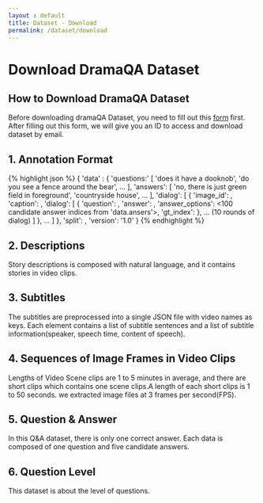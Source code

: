 ```yaml
---
layout : default
title: Dataset - Download
permalink: /dataset/download
---
```


<link rel="stylesheet" href="/assets/css/dataset.css">

<div class="download content-container">
  <h1 class = "content-title">
    Download DramaQA Dataset
  </h1>
  <div class = "content-subcontainer">
      <h2 class="content-subtitle">
        How to Download DramaQA Dataset
      </h2>
      <p class="content-item">
        Before downloading dramaQA Dataset, you need to fill out this <a id="download_link" href="https://docs.google.com/forms/d/e/1FAIpQLSdqQTHp6-AiNQijHhcPAPvFV_6TFer06e6aWG1l_jRhRo2E5w/viewform">form</a> first. After filling out this form, we will give you an ID to access and download dataset by email.
      </p>
  </div>
  <div class = "content-subcontainer">
    <h2 class="content-subtitle">
      1. Annotation Format
    </h2>
    <div class="content-item">
      <div class="dataset-field">
        {% highlight json  %}
    {
      'data' : {
        'questions:' [
          'does it have a dooknob',
          'do you see a fence around the bear',
          ...
        ],
        'answers': [
          'no, there is just green field in foreground',
          'countryside house',
          ...
        ],
        'dialog': [
          {
          'image_id': <image id>,
          'caption': <image caption>,
          'dialog': [
            { 
              'question': <index of question in 'data.questions' list>,
              'answer': <index of answer in 'data.answers' list>,
              'answer_options': <100 candidate answer indices from 'data.ansers'>,
              'gt_index': <index of 'answer' in 'answer_options'>
            },
            ... (10 rounds of dialog)
           ]
          },
          ...
        ]
      },
      'split': <VisDial split>,
      'version': '1.0'
    }
        {% endhighlight %}
      </div>
    </div>
  </div>
  <div class = "content-subcontainer">
    <h2 class="content-subtitle">
      2. Descriptions
    </h2>
    <p class="content-item">
      Story descriptions is composed with natural language, and it contains stories in video clips.
    </p>
  </div>
  <div class = "content-subcontainer">
    <h2 class="content-subtitle">
      3. Subtitles
    </h2>
    <p class="content-item">
      The subtitles are preprocessed into a single JSON file with video names as keys. Each element contains a list of subtitle sentences and a list of subtitle information(speaker, speech time, content of speech).
    </p>
  </div>
  <div class = "content-subcontainer">
    <h2 class="content-subtitle">
      4. Sequences of Image Frames in Video Clips
    </h2>
    <p class="content-item">
      Lengths of Video Scene clips are 1 to 5 minutes in average, and there are short clips which contains one scene clips.A length of each short clips is 1 to 50 seconds. we extracted image files at 3 frames per second(FPS).
    </p>
  </div>
  <div class = "content-subcontainer">
      <h2 class="content-subtitle">
        5. Question & Answer
      </h2>
      <p class="content-item">
        In this Q&A dataset, there is only one correct answer. Each data is composed of one question and five candidate answers.
      </p>
   </div>
   <div class = "content-subcontainer">
       <h2 class="content-subtitle">
         6. Question Level
       </h2>
       <p class="content-item">
         This dataset is about the level of questions.
       </p>
   </div>
</div>
